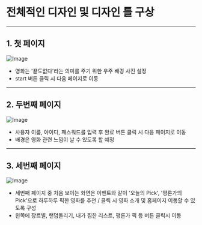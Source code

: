 # 전체적인 디자인 및 디자인 틀 구상
---
## 1. 첫 페이지
![Image](https://github.com/user-attachments/assets/7f908ab1-5b76-4115-ba32-755977eba011)

- 영화는 '끝도없다'라는 의미를 주기 위한 우주 배경 사진 설정
- start 버튼 클릭 시 다음 페이지로 이동
---
## 2. 두번째 페이지
![Image](https://github.com/user-attachments/assets/0ddcdddb-2acc-4cb2-9a6f-d1e0a7c35b9b)

- 사용자 이름, 아이디, 패스워드를 입력 후 완료 버튼 클릭 시 다음 페이지로 이동
- 배경은 영화 관련 느낌이 날 수 있도록 할 예정
---
## 3. 세번째 페이지
![Image](https://github.com/user-attachments/assets/da092472-d76e-4534-ac0c-a723c8ca5a89)

- 세번째 페이지 중 처음 보이는 화면은 이벤트와 같이 '오늘의 Pick', '평론가의 Pick'으로 하루하루 픽한 영화를 추천 / 클릭 시 영화 소개 및 홈페이지 이동할 수 있도록 구성
- 왼쪽에 장르별, 랜덤돌리기, 내가 찜한 리스트, 평론가 픽 등 버튼 클릭시 이동
 

